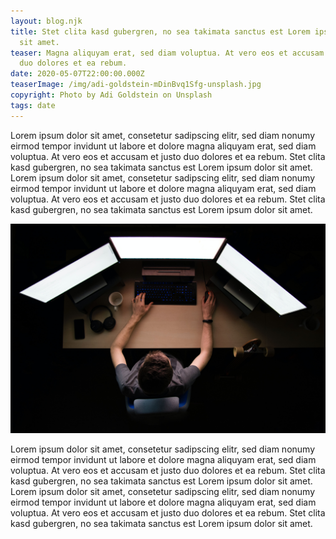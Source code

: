 ```yaml
---
layout: blog.njk
title: Stet clita kasd gubergren, no sea takimata sanctus est Lorem ipsum dolor
  sit amet.
teaser: Magna aliquyam erat, sed diam voluptua. At vero eos et accusam et justo
  duo dolores et ea rebum.
date: 2020-05-07T22:00:00.000Z
teaserImage: /img/adi-goldstein-mDinBvq1Sfg-unsplash.jpg
copyright: Photo by Adi Goldstein on Unsplash
tags: date
---
```


Lorem ipsum dolor sit amet, consetetur sadipscing elitr, sed diam nonumy eirmod tempor invidunt ut labore et dolore magna aliquyam erat, sed diam voluptua. At vero eos et accusam et justo duo dolores et ea rebum. Stet clita kasd gubergren, no sea takimata sanctus est Lorem ipsum dolor sit amet. Lorem ipsum dolor sit amet, consetetur sadipscing elitr, sed diam nonumy eirmod tempor invidunt ut labore et dolore magna aliquyam erat, sed diam voluptua. At vero eos et accusam et justo duo dolores et ea rebum. Stet clita kasd gubergren, no sea takimata sanctus est Lorem ipsum dolor sit amet.

![Lorem ipsum](/img/max-duzij-qAjJk-un3BI-unsplash.jpg "Lorem ipsum")

Lorem ipsum dolor sit amet, consetetur sadipscing elitr, sed diam nonumy eirmod tempor invidunt ut labore et dolore magna aliquyam erat, sed diam voluptua. At vero eos et accusam et justo duo dolores et ea rebum. Stet clita kasd gubergren, no sea takimata sanctus est Lorem ipsum dolor sit amet. Lorem ipsum dolor sit amet, consetetur sadipscing elitr, sed diam nonumy eirmod tempor invidunt ut labore et dolore magna aliquyam erat, sed diam voluptua. At vero eos et accusam et justo duo dolores et ea rebum. Stet clita kasd gubergren, no sea takimata sanctus est Lorem ipsum dolor sit amet.
